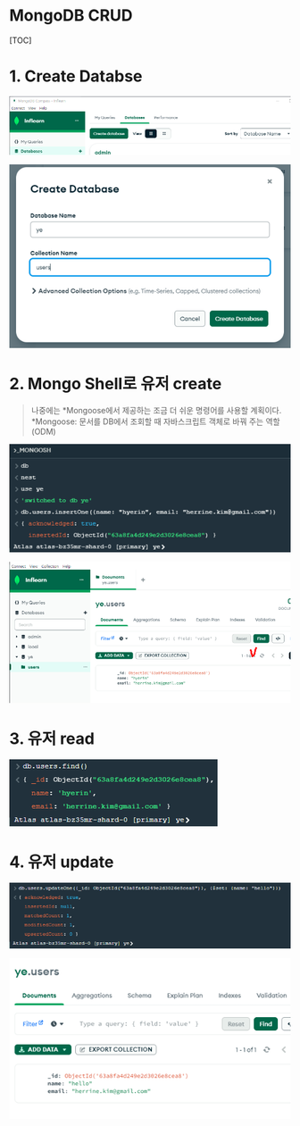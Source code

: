 # MongoDB CRUD

[TOC]

# 1. Create Databse

![image-20221226102636182](04-MongoDB-CRUD.assets/image-20221226102636182.png)

![image-20221226102718963](04-MongoDB-CRUD.assets/image-20221226102718963.png)

# 2. Mongo Shell로 유저 create

> 나중에는 *Mongoose에서 제공하는 조금 더 쉬운 명령어를 사용할 계획이다.
> *Mongoose: 문서를 DB에서 조회할 때 자바스크립트 객체로 바꿔 주는 역할(ODM)

![image-20221226103719108](04-MongoDB-CRUD.assets/image-20221226103719108.png)

![image-20221226103741904](04-MongoDB-CRUD.assets/image-20221226103741904.png)

# 

# 3. 유저 read

![image-20221226105122040](04-MongoDB-CRUD.assets/image-20221226105122040.png)



# 4. 유저 update

![image-20221226105318786](04-MongoDB-CRUD.assets/image-20221226105318786.png)

![image-20221226105327197](04-MongoDB-CRUD.assets/image-20221226105327197.png)



